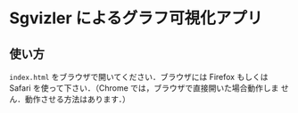# Sgvizler によるグラフ可視化アプリ

## 使い方

`index.html` をブラウザで開いてください．ブラウザには Firefox もしくは
Safari を使って下さい．（Chrome では，ブラウザで直接開いた場合動作しま
せん．動作させる方法はあります．）

